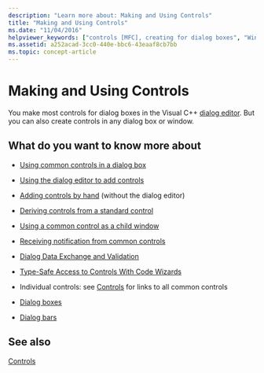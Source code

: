 ```yaml
---
description: "Learn more about: Making and Using Controls"
title: "Making and Using Controls"
ms.date: "11/04/2016"
helpviewer_keywords: ["controls [MFC], creating for dialog boxes", "Windows common controls [MFC], about common controls", "common controls [MFC], about common controls"]
ms.assetid: a252acad-3cc0-440e-bbc6-43eaaf8cb7bb
ms.topic: concept-article
---
```

# Making and Using Controls

You make most controls for dialog boxes in the Visual C++ [dialog editor](../windows/dialog-editor.md). But you can also create controls in any dialog box or window.

## What do you want to know more about

- [Using common controls in a dialog box](using-common-controls-in-a-dialog-box.md)

- [Using the dialog editor to add controls](using-the-dialog-editor-to-add-controls.md)

- [Adding controls by hand](adding-controls-by-hand.md) (without the dialog editor)

- [Deriving controls from a standard control](deriving-controls-from-a-standard-control.md)

- [Using a common control as a child window](using-a-common-control-as-a-child-window.md)

- [Receiving notification from common controls](receiving-notification-from-common-controls.md)

- [Dialog Data Exchange and Validation](dialog-data-exchange-and-validation.md)

- [Type-Safe Access to Controls With Code Wizards](type-safe-access-to-controls-with-code-wizards.md)

- Individual controls: see [Controls](controls-mfc.md) for links to all common controls

- [Dialog boxes](dialog-boxes.md)

- [Dialog bars](dialog-bars.md)

## See also

[Controls](controls-mfc.md)
